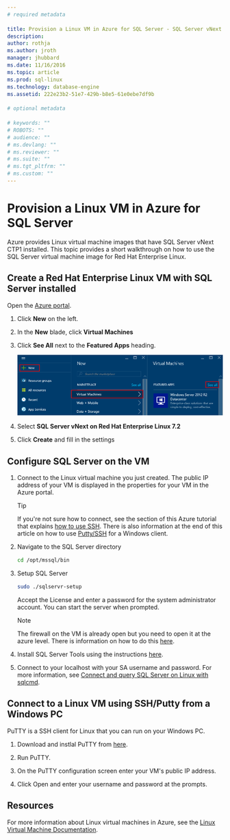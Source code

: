 ```yaml
---
# required metadata

title: Provision a Linux VM in Azure for SQL Server - SQL Server vNext CTP1 | Microsoft Docs
description: 
author: rothja 
ms.author: jroth 
manager: jhubbard
ms.date: 11/16/2016
ms.topic: article
ms.prod: sql-linux
ms.technology: database-engine
ms.assetid: 222e23b2-51e7-429b-b8e5-61e0ebe7df9b

# optional metadata

# keywords: ""
# ROBOTS: ""
# audience: ""
# ms.devlang: ""
# ms.reviewer: ""
# ms.suite: ""
# ms.tgt_pltfrm: ""
# ms.custom: ""
---
```

# Provision a Linux VM in Azure for SQL Server
Azure provides Linux virtual machine images that have SQL Server vNext CTP1 installed. This topic provides a short walkthrough on how to use the SQL Server virtual machine image for Red Hat Enterprise Linux. 

## Create a Red Hat Enterprise Linux VM with SQL Server installed

Open the [Azure portal](https://portal.azure.com/).

1. Click **New** on the left.

2. In the **New** blade, click **Virtual Machines**

3. Click **See All** next to the **Featured Apps** heading.

   ![See all VM images](./media/sql-server-linux-azure-virtual-machine/azure-compute-blade.png)

4. Select **SQL Server vNext on Red Hat Enterprise Linux 7.2**

5. Click **Create** and fill in the settings

## Configure SQL Server on the VM

1. Connect to the Linux virtual machine you just created. The public IP address of your VM is displayed in the properties for your VM in the Azure portal.

   > [!TIP]
   > If you're not sure how to connect, see the section of this Azure tutorial that explains [how to use SSH](https://docs.microsoft.com/azure/virtual-machines/virtual-machines-linux-quick-create-portal#ssh-to-the-vm). There is also information at the end of this article on how to use [Putty/SSH](#putty) for a Windows client.  

2. Navigate to the SQL Server directory

   ```bash
   cd /opt/mssql/bin
   ```
   
3. Setup SQL Server

   ```bash
   sudo ./sqlservr-setup 
   ```
   
   Accept the License and enter a password for the system administrator account. You can start the server when prompted.

   > [!NOTE] 
   > The firewall on the VM is already open but you need to open it at the azure level. There is information on how to do this [here](https://docs.microsoft.com/azure/virtual-machines/virtual-machines-windows-nsg-quickstart-portal).

4. Install SQL Server Tools using the instructions [here](sql-server-linux-setup-tools.md#RHEL).

5. Connect to your localhost with your SA username and password. For more information, see [Connect and query SQL Server on Linux with sqlcmd](sql-server-linux-connect-and-query-sqlcmd.md).
   
## <a id="putty"></a> Connect to a Linux VM using SSH/Putty from a Windows PC

PuTTY is a SSH client for Linux that you can run on your Windows PC.

1. Download and instlal PuTTY from [here](http://www.chiark.greenend.org.uk/~sgtatham/putty/download.html).

2. Run PuTTY.

3. On the PuTTY configuration screen enter your VM's public IP address.

4. Click Open and enter your username and password at the prompts.

## Resources
For more information about Linux virtual machines in Azure, see the [Linux Virtual Machine Documentation](https://docs.microsoft.com/en-us/azure/virtual-machines/linux/).
